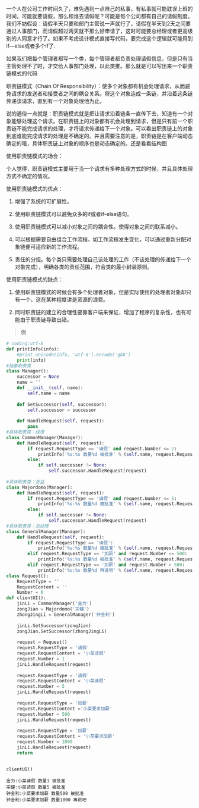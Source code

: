 
一个人在公司工作时间久了，难免遇到一点自己的私事，有私事就可能耽误上班的时间，可能就要请假，那么和谁去请假呢？可能是每个公司都有自己的请假制度。我们不妨假设：请假半天只要和部门主管说一声就行了，请假在半天到2天之间要通过人事部门，而请假超过两天就不那么好申请了，这时可能要总经理或者更高级别的人同意才行了。如果不考虑设计模式直接写代码，要完成这个逻辑就可能用到if—else或者多个if了.

如果我们把每个管理者都写一个类，每个管理者都负责处理请假信息，但是只有当主管处理不了时，才交给人事部门处理，以此类推。那么就是可以写出来一个职责链模式的代码

职责链模式（Chain Of Responsibility）：使多个对象都有机会处理请求，从而避免请求的发送者和接受者之间的耦合关系。将这个对象连成一条链，并沿着这条链传递该请求，直到有一个对象处理他为止。

说的通俗一点就是：职责链模式就是把让请求沿着链条一直传下去，知道有一个对象能够处理这个请求。在职责链上的对象都有机会处理到请求，但是只有前一个职责链不能完成请求的处理，才将请求传递给下一个对象。可以看出职责链上的对象到底谁能完成请求的处理是不确定的。并且需要注意的是，职责链是在客户端动态确定的哦，具体职责链上对象的顺序也是动态确定的。还是看看结构图

使用职责链模式的场合：

个人觉得，职责链模式主要用于当一个请求有多种处理方式的时候，并且具体处理方式不确定的情况。

使用职责链模式的优点：

1. 增强了系统的可扩展性。

2. 使用职责链模式可以避免众多的if或者if-else语句。

3. 使用职责链模式可以减小对象之间的耦合性。使得对象之间的联系减小。

4. 可以根据需要自由组合工作流程。如工作流程发生变化，可以通过重新分配对象链便可适应新的工作流程。

5. 责任的分担。每个类只需要处理自己该处理的工作（不该处理的传递给下一个对象完成），明确各类的责任范围，符合类的最小封装原则。

使用职责链模式的缺点：

1. 使用职责链模式的时候会有多个处理者对象，但是实际使用的处理者对象却只有一个，这在某种程度讲是资源的浪费。

2. 同时职责链的建立的合理性要靠客户端来保证，增加了程序的复杂性，也有可能由于职责链导致出错。

> 例


```python
# coding:utf-8
def printInfo(info):  
    #print unicode(info, 'utf-8').encode('gbk')  
    print(info)
#抽象职责类  
class Manager():  
    successor = None  
    name = ''  
    def __init__(self, name):  
        self.name = name  
      
    def SetSuccessor(self, successor):  
        self.successor = successor  
      
    def HandleRequest(self, request):  
        pass  
#具体职责类：经理  
class CommonManager(Manager):  
    def HandleRequest(self, request):  
        if request.RequestType == '请假' and request.Number <= 2:  
            printInfo('%s:%s 数量%d 被批准' % (self.name, request.RequestContent, request.Number))  
        else:  
            if self.successor != None:  
                self.successor.HandleRequest(request)  
                  
#具体职责类：总监  
class Majordomo(Manager):  
    def HandleRequest(self, request):  
        if request.RequestType == '请假' and request.Number <= 5:  
            printInfo('%s:%s 数量%d 被批准' % (self.name, request.RequestContent, request.Number))  
        else:  
            if self.successor != None:  
                self.successor.HandleRequest(request)  
#具体职责类：总经理  
class GeneralManager(Manager):  
    def HandleRequest(self, request):  
        if request.RequestType == '请假':  
            printInfo('%s:%s 数量%d 被批准' % (self.name, request.RequestContent, request.Number))  
        elif request.RequestType == '加薪' and request.Number <= 500:  
            printInfo('%s:%s 数量%d 被批准' % (self.name, request.RequestContent, request.Number))  
        elif request.RequestType == '加薪' and request.Number > 500:  
            printInfo('%s:%s 数量%d 再说吧' % (self.name, request.RequestContent, request.Number))  
class Request():  
    RequestType = ''  
    RequestContent = ''  
    Number = 0  
def clientUI():  
    jinLi = CommonManager('金力')  
    zongJian = Majordomo('宗健')  
    zhongJingLi = GeneralManager('钟金利')  
      
    jinLi.SetSuccessor(zongJian)  
    zongJian.SetSuccessor(zhongJingLi)  
      
    request = Request()  
    request.RequestType = '请假'  
    request.RequestContent = '小菜请假'  
    request.Number = 1  
    jinLi.HandleRequest(request)  
      
    request.RequestType = '请假'  
    request.RequestContent = '小菜请假'  
    request.Number = 5  
    jinLi.HandleRequest(request)  
      
    request.RequestType = '加薪'  
    request.RequestContent ='小菜要求加薪'  
    request.Number = 500  
    jinLi.HandleRequest(request)  
      
    request.RequestType = '加薪'  
    request.RequestContent = '小菜要求加薪'  
    request.Number = 1000  
    jinLi.HandleRequest(request)  
    return  
  

clientUI()
```

    金力:小菜请假 数量1 被批准
    宗健:小菜请假 数量5 被批准
    钟金利:小菜要求加薪 数量500 被批准
    钟金利:小菜要求加薪 数量1000 再说吧



```python

```
